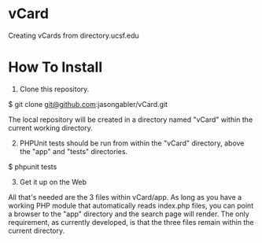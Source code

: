 vCard
=====

Creating vCards from directory.ucsf.edu


How To Install
======================================

1. Clone this repository.

$ git clone git@github.com:jasongabler/vCard.git

The local repository will be created in a directory named "vCard"
within the current working directory.

2. PHPUnit tests should be run from within the "vCard" directory, above
the "app" and "tests" directories.

$ phpunit tests

3. Get it up on the Web

All that's needed are the 3 files within vCard/app.  As long as
you have a working PHP module that automatically reads index.php
files, you can point a browser to the "app" directory and the search
page will render.  The only requirement, as currently developed,
is that the three files remain within the current directory.
